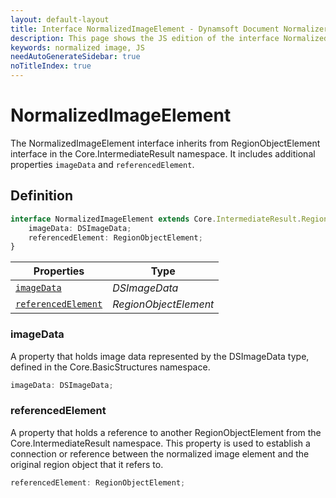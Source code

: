 ```yaml
---
layout: default-layout
title: Interface NormalizedImageElement - Dynamsoft Document Normalizer JS Edition API Reference
description: This page shows the JS edition of the interface NormalizedImageElement.
keywords: normalized image, JS
needAutoGenerateSidebar: true
noTitleIndex: true
---
```


# NormalizedImageElement

The NormalizedImageElement interface inherits from RegionObjectElement interface in the Core.IntermediateResult namespace. It includes additional properties `imageData` and `referencedElement`.

## Definition

```ts
interface NormalizedImageElement extends Core.IntermediateResult.RegionObjectElement {
    imageData: DSImageData;
    referencedElement: RegionObjectElement;
}
```

| Properties               | Type |
|----------------------|-------------|
| [`imageData`](#imagedata) | *DSImageData* |
| [`referencedElement`](#referencedelement) | *RegionObjectElement* |

### imageData

A property that holds image data represented by the DSImageData type, defined in the Core.BasicStructures namespace. 

```ts
imageData: DSImageData;
```

### referencedElement

A property that holds a reference to another RegionObjectElement from the Core.IntermediateResult namespace. This property is used to establish a connection or reference between the normalized image element and the original region object that it refers to.

```ts
referencedElement: RegionObjectElement;
```